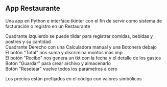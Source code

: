 ## App Restaurante
Una app en Python e interface tkinter con el fin de servir como sistema de facturación o registro en un Restaurante

Cuadrante Izquierdo se puede tildar para registrar comidas, bebidas y postres y su cantidad<br>
Cuadrante Derecho con una Calculadora manual y una Botonera debajo<br>
El botón "Total" nos suma y discrimina montos más imp<br>
El botón "Recibo" nos genera un tkt con la fecha y el detalle de los gastos<br>
Botón "Guardar" para crear archivo y almacenarlo<br>
Botón "Resetear" vuelve todos los parámetros a cero<br>

Los precios están prefijados en el código con valores simbólicos
